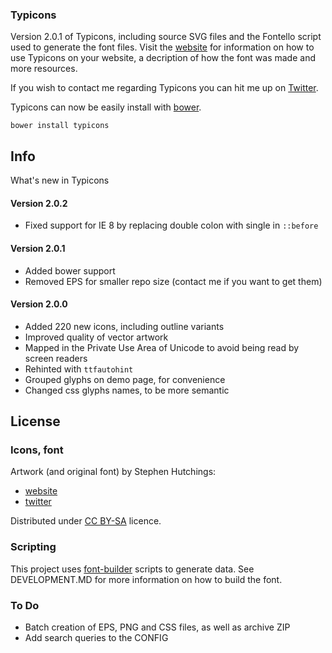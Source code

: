 ### Typicons

Version 2.0.1 of Typicons, including source SVG files and the Fontello script used to generate the font files. Visit the [website](http://typicons.com/) for information on how to use Typicons on your website, a decription of how the font was made and more resources.

If you wish to contact me regarding Typicons you can hit me up on [Twitter](http://twitter.com/typicons/).

Typicons can now be easily install with [bower](http://www.bower.io/).

```
bower install typicons
```

Info
----

What's new in Typicons

#### Version 2.0.2
- Fixed support for IE 8 by replacing double colon with single in `::before`

#### Version 2.0.1

- Added bower support
- Removed EPS for smaller repo size (contact me if you want to get them)

#### Version 2.0.0

- Added 220 new icons, including outline variants
- Improved quality of vector artwork
- Mapped in the Private Use Area of Unicode to avoid being read by screen readers
- Rehinted with `ttfautohint`
- Grouped glyphs on demo page, for convenience
- Changed css glyphs names, to be more semantic

License
-------

### Icons, font

Artwork (and original font) by Stephen Hutchings:

- [website](http://typicons.com/)
- [twitter](http://twitter.com/typicons/)

Distributed under
[CC BY-SA](http://creativecommons.org/licenses/by-sa/3.0/) licence.

### Scripting

This project uses [font-builder](https://github.com/fontello/font-builder) scripts to generate data. See DEVELOPMENT.MD for more information on how to build the font.


### To Do
- Batch creation of EPS, PNG and CSS files, as well as archive ZIP
- Add search queries to the CONFIG
